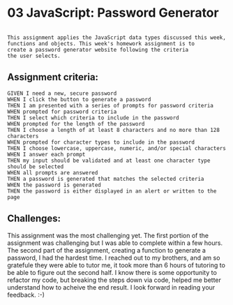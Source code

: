 # 03 JavaScript: Password Generator

```

This assignment applies the JavaScript data types discussed this week,
functions and objects. This week's homework assignment is to 
create a password generator website following the criteria 
the user selects. 

```

## Assignment criteria:

```
GIVEN I need a new, secure password
WHEN I click the button to generate a password
THEN I am presented with a series of prompts for password criteria
WHEN prompted for password criteria
THEN I select which criteria to include in the password
WHEN prompted for the length of the password
THEN I choose a length of at least 8 characters and no more than 128 characters
WHEN prompted for character types to include in the password
THEN I choose lowercase, uppercase, numeric, and/or special characters
WHEN I answer each prompt
THEN my input should be validated and at least one character type should be selected
WHEN all prompts are answered
THEN a password is generated that matches the selected criteria
WHEN the password is generated
THEN the password is either displayed in an alert or written to the page
```

## Challenges: 

This assignment was the most challenging yet. The first portion of the assignment was challenging but I was able to complete within a few hours. The second part of the assignment, creating a function to generate a password, I had the hardest time.  I reached out to my brothers, and am so gratefule they were able to tutor me, it took more than 6 hours of tutoring to be able to figure out the second half.  I know there is some opportunity to refactor my code, but breaking the steps down via code, helped me better understand how to acheive the end result. I look forward in reading your feedback. :-)   


